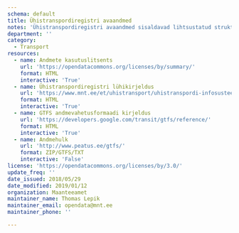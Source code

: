 ```yaml
---
schema: default
title: Ühistranspordiregistri avaandmed
notes: 'Ühistranspordiregistri avaandmed sisaldavad lihtsustatud struktuuri andmekoosseisuga väljavõtet Riiklikku Ühistranspordiregistrisse kantud andmetest, mis hõlmavad siseriiklikult käigus olevate ühistranspordiliinide kirjeldusi, sõidugraafikuid ja peatuste asukohtasid.'
department: ''
category:
  - Transport
resources:
  - name: Andmete kasutuslitsents
    url: 'https://opendatacommons.org/licenses/by/summary/'
    format: HTML
    interactive: 'True'
  - name: Ühistranspordiregistri lühikirjeldus
    url: 'https://www.mnt.ee/et/uhistransport/uhistranspordi-infosusteem'
    format: HTML
    interactive: 'True'
  - name: GTFS andmevahetusformaadi kirjeldus
    url: 'https://developers.google.com/transit/gtfs/reference/'
    format: HTML
    interactive: 'True'
  - name: Andmehulk
    url: 'http://www.peatus.ee/gtfs/'
    format: ZIP/GTFS/TXT
    interactive: 'False'
license: 'https://opendatacommons.org/licenses/by/3.0/'
update_freq: ''
date_issued: 2018/05/29
date_modified: 2019/01/12
organization: Maanteeamet
maintainer_name: Thomas Lepik
maintainer_email: opendata@mnt.ee
maintainer_phone: ''

---
```

